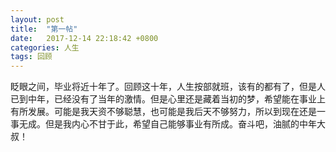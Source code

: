```yaml
---
layout: post
title:  "第一帖"
date:   2017-12-14 22:18:42 +0800
categories: 人生
tags: 回顾
---
```

眨眼之间，毕业将近十年了。回顾这十年，人生按部就班，该有的都有了，但是人已到中年，已经没有了当年的激情。但是心里还是藏着当初的梦，希望能在事业上有所发展。可能是我天资不够聪慧，也可能是我后天不够努力，所以到现在还是一事无成。但是我内心不甘于此，希望自己能够事业有所成。奋斗吧，油腻的中年大叔！

